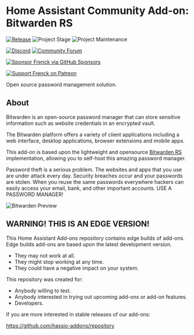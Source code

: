 # Home Assistant Community Add-on: Bitwarden RS

[![Release][release-shield]][release] ![Project Stage][project-stage-shield] ![Project Maintenance][maintenance-shield]

[![Discord][discord-shield]][discord] [![Community Forum][forum-shield]][forum]

[![Sponsor Frenck via GitHub Sponsors][github-sponsors-shield]][github-sponsors]

[![Support Frenck on Patreon][patreon-shield]][patreon]

Open source password management solution.

## About

Bitwarden is an open-source password manager that can store sensitive
information such as website credentials in an encrypted vault.

The Bitwarden platform offers a variety of client applications including
a web interface, desktop applications, browser extensions and mobile apps.

This add-on is based upon the lightweight and opensource
[Bitwarden RS][bitwarden-rs] implementation, allowing you to self-host
this amazing password manager.

Password theft is a serious problem. The websites and apps that you use are
under attack every day. Security breaches occur and your passwords are stolen.
When you reuse the same passwords everywhere hackers can easily access your
email, bank, and other important accounts. USE A PASSWORD MANAGER!

![Bitwarden Preview][screenshot]

## WARNING! THIS IS AN EDGE VERSION!

This Home Assistant Add-ons repository contains edge builds of add-ons.
Edge builds add-ons are based upon the latest development version.

- They may not work at all.
- They might stop working at any time.
- They could have a negative impact on your system.

This repository was created for:

- Anybody willing to test.
- Anybody interested in trying out upcoming add-ons or add-on features.
- Developers.

If you are more interested in stable releases of our add-ons:

<https://github.com/hassio-addons/repository>

[bitwarden-rs]: https://github.com/dani-garcia/bitwarden_rs
[discord-shield]: https://img.shields.io/discord/478094546522079232.svg
[discord]: https://discord.me/hassioaddons
[forum-shield]: https://img.shields.io/badge/community-forum-brightgreen.svg
[forum]: https://community.home-assistant.io/t/home-assistant-community-add-on-bitwarden-rs/115573?u=frenck
[github-sponsors-shield]: https://frenck.dev/wp-content/uploads/2019/12/github_sponsor.png
[github-sponsors]: https://github.com/sponsors/frenck
[maintenance-shield]: https://img.shields.io/maintenance/yes/2021.svg
[patreon-shield]: https://frenck.dev/wp-content/uploads/2019/12/patreon.png
[patreon]: https://www.patreon.com/frenck
[project-stage-shield]: https://img.shields.io/badge/project%20stage-experimental-yellow.svg
[release-shield]: https://img.shields.io/badge/version-51936a6-blue.svg
[release]: https://github.com/hassio-addons/addon-bitwarden/tree/51936a6
[screenshot]: https://github.com/hassio-addons/addon-bitwarden/raw/main/images/screenshot.png
